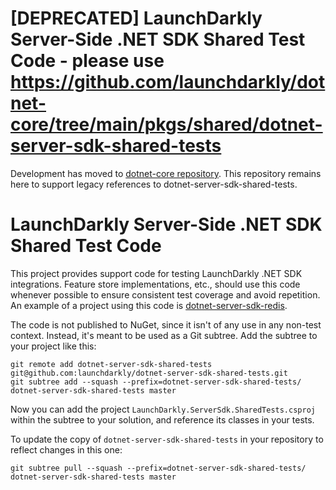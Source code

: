 # [DEPRECATED] LaunchDarkly Server-Side .NET SDK Shared Test Code - please use https://github.com/launchdarkly/dotnet-core/tree/main/pkgs/shared/dotnet-server-sdk-shared-tests

Development has moved to [dotnet-core repository](https://github.com/launchdarkly/dotnet-core/tree/main/pkgs/shared/dotnet-server-sdk-shared-tests). This repository remains here to support legacy references to dotnet-server-sdk-shared-tests.

LaunchDarkly Server-Side .NET SDK Shared Test Code
==================================================

This project provides support code for testing LaunchDarkly .NET SDK integrations. Feature store implementations, etc., should use this code whenever possible to ensure consistent test coverage and avoid repetition. An example of a project using this code is [dotnet-server-sdk-redis](https://github.com/launchdarkly/dotnet-server-sdk-redis).

The code is not published to NuGet, since it isn't of any use in any non-test context. Instead, it's meant to be used as a Git subtree. Add the subtree to your project like this:

    git remote add dotnet-server-sdk-shared-tests git@github.com:launchdarkly/dotnet-server-sdk-shared-tests.git
    git subtree add --squash --prefix=dotnet-server-sdk-shared-tests/ dotnet-server-sdk-shared-tests master

Now you can add the project `LaunchDarkly.ServerSdk.SharedTests.csproj` within the subtree to your solution, and reference its classes in your tests.

To update the copy of `dotnet-server-sdk-shared-tests` in your repository to reflect changes in this one:

    git subtree pull --squash --prefix=dotnet-server-sdk-shared-tests/ dotnet-server-sdk-shared-tests master
